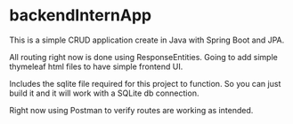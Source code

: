 # backendInternApp

This is a simple CRUD application create in Java with Spring Boot and JPA.

All routing right now is done using ResponseEntities.  Going to add simple thymeleaf html files to have simple frontend UI.

Includes the sqlite file required for this project to function.  So you can just build it and it will work with a SQLite db connection.

Right now using Postman to verify routes are working as intended.
